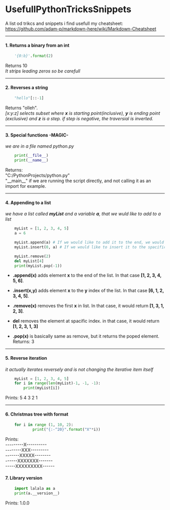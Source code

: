 
# UsefullPythonTricksSnippets
A list od trikcs and snippets i find usefull
my cheatsheet: https://github.com/adam-p/markdown-here/wiki/Markdown-Cheatsheet
***

#### 1. Returns a binary from an int
```python
	'{0:b}'.format(2)
```
Returns 10  
*It strips leading zeros so be carefull*
***

#### 2. Reverses a string
```python
	"hello"[::-1]
```
Returns "olleh".  
*[x:y:z] selects subset where **x** is starting point(inclusive), **y** is ending point (exclusive) and **z** is a step.
if step is negative, the traversial is inverted.*

***

#### 3. Special functions -MAGIC-
*we are in a file named python.py*
```python
	print(__file__)
	print(__name__)
```
Returns:  
"C:/PythonProjects/python.py"  
"\_\_main__" if we are running the script directly, and not calling it as an import for example.  

***

#### 4. Appending to a list
*we have a list called **myList** and a variable **a**, that we wuld like to add to a list*
```python
	myList = [1, 2, 3, 4, 5]
	a = 6

	myList.append(a) # If we would like to add it to the end, we would do it like that*	
	myList.insert(0, a) # If we would like to insert it to the spacific index, we would do it like that*

	myList.remove(2)
	del myList[4]
	print(myList.pop(-1))
```  
 * **.append(x)** adds element **x** to the end of the list. In that case **[1, 2, 3, 4, 5, 6]**.
 * **.insert(x,y)** adds element **x** to the **y** index of the list. In that case **[6, 1, 2, 3, 4, 5]**.

* **.remove(x)** removes the first **x** in list. In that case, it would return **[1, 3, 1, 2, 3]**.   

* **del** removes the element at spacific index. in that case, it would return **[1, 2, 3, 1, 3]** 

* **.pop(x)** is basically same as remove, but it returns the poped element.   
Returns: 3
***

#### 5. Reverse iteration
*it actually iterates reversely and is not changing the iterative item itself*
```python
	myList = [1, 2, 3, 4, 5]
	for i in range(len(myList)-1, -1, -1):
		print(myList[i])
``` 
Prints: 5 4 3 2 1
***  
#### 6. Christmas tree with format
```python
	for i in range (1, 10, 2):
    		print("{:-^20}".format("X"*i))
``` 
Prints:  
---------X----------  
--------XXX---------  
-------XXXXX--------  
------XXXXXXX-------  
-----XXXXXXXXX------  

#### 7. Library version
```python
	import lalala as a
	print(a.__version__)
``` 
Prints:
1.0.0


